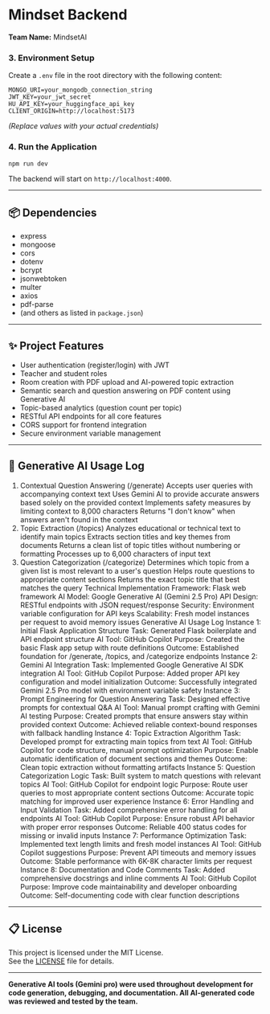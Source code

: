 # Mindset Backend

**Team Name:** MindsetAI

### 3. **Environment Setup**
Create a `.env` file in the root directory with the following content:
```
MONGO_URI=your_mongodb_connection_string
JWT_KEY=your_jwt_secret
HU_API_KEY=your_huggingface_api_key
CLIENT_ORIGIN=http://localhost:5173
```
*(Replace values with your actual credentials)*

### 4. **Run the Application**
```bash
npm run dev
```
The backend will start on `http://localhost:4000`.

---

## 📦 Dependencies

- express
- mongoose
- cors
- dotenv
- bcrypt
- jsonwebtoken
- multer
- axios
- pdf-parse
- (and others as listed in `package.json`)

---

## ✨ Project Features

- User authentication (register/login) with JWT
- Teacher and student roles
- Room creation with PDF upload and AI-powered topic extraction
- Semantic search and question answering on PDF content using Generative AI
- Topic-based analytics (question count per topic)
- RESTful API endpoints for all core features
- CORS support for frontend integration
- Secure environment variable management

---

## 🧠 Generative AI Usage Log

1. Contextual Question Answering (/generate)
Accepts user queries with accompanying context text
Uses Gemini AI to provide accurate answers based solely on the provided context
Implements safety measures by limiting context to 8,000 characters
Returns "I don't know" when answers aren't found in the context
2. Topic Extraction (/topics)
Analyzes educational or technical text to identify main topics
Extracts section titles and key themes from documents
Returns a clean list of topic titles without numbering or formatting
Processes up to 6,000 characters of input text
3. Question Categorization (/categorize)
Determines which topic from a given list is most relevant to a user's question
Helps route questions to appropriate content sections
Returns the exact topic title that best matches the query
Technical Implementation
Framework: Flask web framework
AI Model: Google Generative AI (Gemini 2.5 Pro)
API Design: RESTful endpoints with JSON request/response
Security: Environment variable configuration for API keys
Scalability: Fresh model instances per request to avoid memory issues
Generative AI Usage Log
Instance 1: Initial Flask Application Structure
Task: Generated Flask boilerplate and API endpoint structure
AI Tool: GitHub Copilot
Purpose: Created the basic Flask app setup with route definitions
Outcome: Established foundation for /generate, /topics, and /categorize endpoints
Instance 2: Gemini AI Integration
Task: Implemented Google Generative AI SDK integration
AI Tool: GitHub Copilot
Purpose: Added proper API key configuration and model initialization
Outcome: Successfully integrated Gemini 2.5 Pro model with environment variable safety
Instance 3: Prompt Engineering for Question Answering
Task: Designed effective prompts for contextual Q&A
AI Tool: Manual prompt crafting with Gemini AI testing
Purpose: Created prompts that ensure answers stay within provided context
Outcome: Achieved reliable context-bound responses with fallback handling
Instance 4: Topic Extraction Algorithm
Task: Developed prompt for extracting main topics from text
AI Tool: GitHub Copilot for code structure, manual prompt optimization
Purpose: Enable automatic identification of document sections and themes
Outcome: Clean topic extraction without formatting artifacts
Instance 5: Question Categorization Logic
Task: Built system to match questions with relevant topics
AI Tool: GitHub Copilot for endpoint logic
Purpose: Route user queries to most appropriate content sections
Outcome: Accurate topic matching for improved user experience
Instance 6: Error Handling and Input Validation
Task: Added comprehensive error handling for all endpoints
AI Tool: GitHub Copilot
Purpose: Ensure robust API behavior with proper error responses
Outcome: Reliable 400 status codes for missing or invalid inputs
Instance 7: Performance Optimization
Task: Implemented text length limits and fresh model instances
AI Tool: GitHub Copilot suggestions
Purpose: Prevent API timeouts and memory issues
Outcome: Stable performance with 6K-8K character limits per request
Instance 8: Documentation and Code Comments
Task: Added comprehensive docstrings and inline comments
AI Tool: GitHub Copilot
Purpose: Improve code maintainability and developer onboarding
Outcome: Self-documenting code with clear function descriptions


---

## 📋 License

This project is licensed under the MIT License.  
See the [LICENSE](LICENSE) file for details.

---


**Generative AI tools (Gemini pro) were used throughout development for code generation, debugging, and documentation. All AI-generated code was reviewed and tested by the team.**
